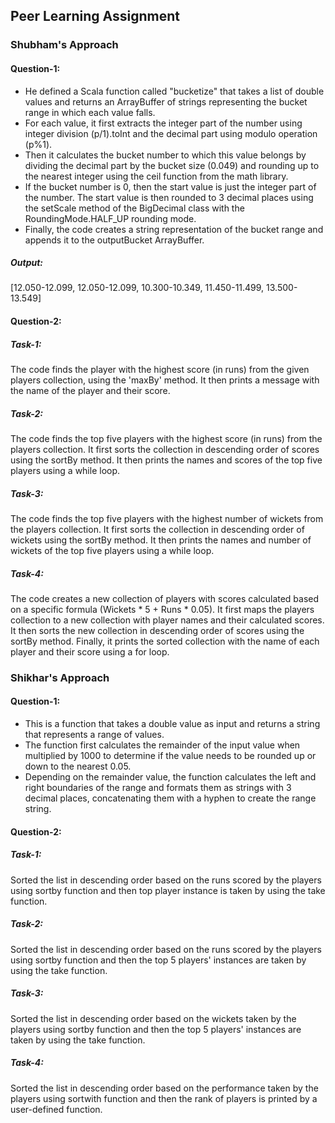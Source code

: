 ## Peer Learning Assignment
### Shubham's Approach

#### Question-1:

- He defined a Scala function called "bucketize" that takes a list of double values and returns an ArrayBuffer of strings representing the bucket range in which each value falls.
- For each value, it first extracts the integer part of the number using integer division (p/1).toInt and the decimal part using modulo operation (p%1).
- Then it calculates the bucket number to which this value belongs by dividing the decimal part by the bucket size (0.049) and rounding up to the nearest integer using the ceil function from the math library.
- If the bucket number is 0, then the start value is just the integer part of the number. The start value is then rounded to 3 decimal places using the setScale method of the BigDecimal class with the RoundingMode.HALF_UP rounding mode.
- Finally, the code creates a string representation of the bucket range and appends it to the outputBucket ArrayBuffer. 

##### Output:
[12.050-12.099, 12.050-12.099, 10.300-10.349, 11.450-11.499, 13.500-13.549]

#### Question-2:

##### Task-1:
The code finds the player with the highest score (in runs) from the given players collection, using the 'maxBy' method. It then prints a message with the name of the player and their score.

##### Task-2:
The code finds the top five players with the highest score (in runs) from the players collection. It first sorts the collection in descending order of scores using the sortBy method. It then prints the names and scores of the top five players using a while loop.

##### Task-3:
The code finds the top five players with the highest number of wickets from the players collection. It first sorts the collection in descending order of wickets using the sortBy method. It then prints the names and number of wickets of the top five players using a while loop.

##### Task-4:
The code creates a new collection of players with scores calculated based on a specific formula (Wickets * 5 + Runs * 0.05). It first maps the players collection to a new collection with player names and their calculated scores. It then sorts the new collection in descending order of scores using the sortBy method. Finally, it prints the sorted collection with the name of each player and their score using a for loop.


### Shikhar's Approach

#### Question-1:

- This is a function that takes a double value as input and returns a string that represents a range of values.
- The function first calculates the remainder of the input value when multiplied by 1000 to determine if the value needs to be rounded up or down to the nearest 0.05.
- Depending on the remainder value, the function calculates the left and right boundaries of the range and formats them as strings with 3 decimal places, concatenating them with a hyphen to create the range string.

#### Question-2:

##### Task-1:
Sorted the list in descending order based on the runs scored by the players using sortby function and then top player instance is taken by using the take function.

##### Task-2:
Sorted the list in descending order based on the runs scored by the players using sortby function and then the top 5 players' instances are taken by using the take function.

##### Task-3:
Sorted the list in descending order based on the wickets taken by the players using sortby function and then the top 5 players' instances are taken by using the take function.

##### Task-4:
Sorted the list in descending order based on the performance taken by the players using sortwith function and then the rank of players is printed by a user-defined function.

